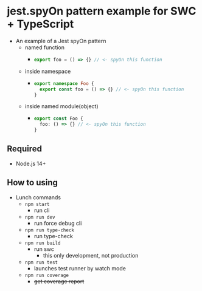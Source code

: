 # jest.spyOn pattern example for SWC + TypeScript 

- An example of a Jest spyOn pattern
  - named function
    - ```ts
      export foo = () => {} // <- spyOn this function
      ```
  - inside namespace
    - ```ts
      export namespace Foo {
        export const foo = () => {} // <- spyOn this function
      }
      ```
  - inside named module(object)
    - ```ts
      export const Foo {
        foo: () => {} // <- spyOn this function
      }
      ```

## Required

- Node.js 14+

## How to using

- Lunch commands
  - `npm start`
    - run cli
  - `npm run dev`
    - run force debug cli
  - `npm run type-check`
    - run type-check
  - `npm run build`
    - run swc
      - this only development, not production
  - `npm run test`
    - launches test runner by watch mode
  - `npm run coverage`
    - ~~get coverage report~~
